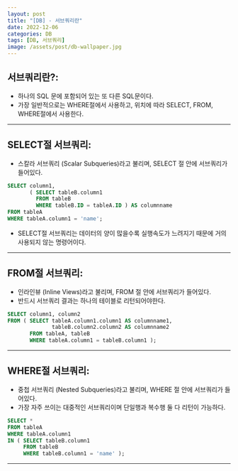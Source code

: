 ```yaml
---
layout: post
title: "[DB] - 서브쿼리란"
date: 2022-12-06
categories: DB
tags: [DB, 서브쿼리]
image: /assets/post/db-wallpaper.jpg
---
```


## 서브쿼리란?:
- 하나의 SQL 문에 포함되어 있는 또 다른 SQL문이다.
- 가장 일반적으로는 WHERE절에서 사용하고, 위치에 따라 SELECT, FROM, WHERE절에서 사용한다.

* * *

## SELECT절 서브쿼리:
- 스칼라 서브쿼리 (Scalar Subqueries)​라고 불리며, SELECT 절 안에 서브쿼리가 들어있다.
```sql
SELECT column1,
       ( SELECT tableB.column1
         FROM tableB
         WHERE tableB.ID = tableA.ID ) AS columnname
FROM tableA
WHERE tableA.column1 = 'name';
```
- SELECT절 서브쿼리는 데이터의 양이 많을수록 실행속도가 느려지기 때문에 거의 사용되지 않는 명령어이다.

* * *

## FROM절 서브쿼리:
- 인라인뷰 (Inline Views)라고 불리며, FROM 절 안에 서브쿼리가 들어있다.
- 반드시 서브쿼리 결과는 하나의 테이블로 리턴되어야한다.
```sql
SELECT column1, column2
FROM ( SELECT tableA.column1.column1 AS columnname1,
              tableB.column2.column2 AS columnname2
       FROM tableA, tableB
       WHERE tableA.column1 = tableB.column1 );
```

* * *

## WHERE절 서브쿼리:
- 중첩 서브쿼리 (Nested Subqueries)라고 불리며, WHERE 절 안에 서브쿼리가 들어있다.
- 가장 자주 쓰이는 대중적인 서브쿼리이며 단일행과 복수행 둘 다 리턴이 가능하다.
```sql
SELECT *
FROM tableA
WHERE tableA.column1 
IN ( SELECT tableB.column1 
     FROM tableB 
     WHERE tableB.column1 = 'name' );
```

* * *